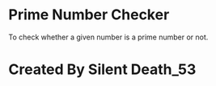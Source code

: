 # Prime Number Checker
To check whether a given number is a prime number or not.

# Created By Silent Death_53
